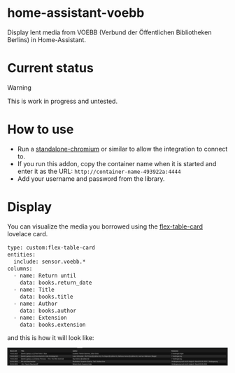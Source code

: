 # home-assistant-voebb
Display lent media from VOEBB (Verbund der Öffentlichen Bibliotheken Berlins) in Home-Assistant.


# Current status

> [!WARNING]
> This is work in progress and untested.

# How to use

* Run a [standalone-chromium](https://github.com/mrueg/addon-standalone-chromium) or similar to allow the integration to connect to.
* If you run this addon, copy the container name when it is started and enter it as the URL: `http://container-name-493922a:4444`
* Add your username and password from the library.


# Display

You can visualize the media you borrowed using the [flex-table-card](https://github.com/custom-cards/flex-table-card) lovelace card.

```
type: custom:flex-table-card
entities:
  include: sensor.voebb.*
columns:
  - name: Return until
    data: books.return_date
  - name: Title
    data: books.title
  - name: Author
    data: books.author
  - name: Extension
    data: books.extension
```

and this is how it will look like:

![Screenshot of the view in Home-Assistant](table.png)
